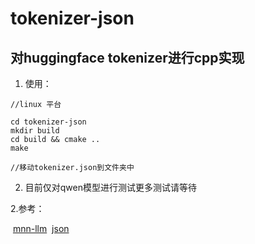 # tokenizer-json
## 对huggingface tokenizer进行cpp实现

1. 使用：

```shell
//linux 平台

cd tokenizer-json
mkdir build 
cd build && cmake ..
make 

//移动tokenizer.json到文件夹中
```



2. 目前仅对qwen模型进行测试更多测试请等待







2.参考：

​	[mnn-llm](https://github.com/wangzhaode/mnn-llm)
​	[json](https://github.com/nlohmann/json)


